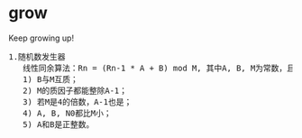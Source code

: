 # grow
Keep growing up!

<PRE>
1.随机数发生器
   线性同余算法：Rn = (Rn-1 * A + B) mod M, 其中A, B, M为常数，且应符合:
   1) B与M互质；
   2) M的质因子都能整除A-1；
   3) 若M是4的倍数，A-1也是；
   4) A, B, N0都比M小；
   5) A和B是正整数。
</PRE>
